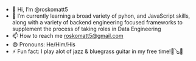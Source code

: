 - 👋 Hi, I’m @roskomatt5
- 🌱 I’m currently learning a broad variety of pyhon, and JavaScript skills, along with a variety of backend engineering focused frameworks to supplement the process of taking roles in Data Engineering
- 📫 How to reach me roskomatt5@gmail.com
- 😄 Pronouns: He/Him/His
- ⚡ Fun fact: I play alot of jazz & bluegrass guitar in my free time!🤠🪕🎸
<!---
roskomatt5/roskomatt5 is a ✨ special ✨ repository because its `README.md` (this file) appears on your GitHub profile.
You can click the Preview link to take a look at your changes.
--->
